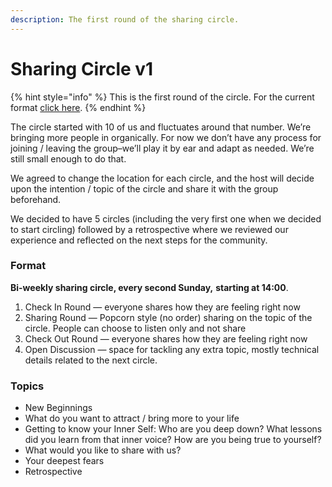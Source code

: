 ```yaml
---
description: The first round of the sharing circle.
---
```


# Sharing Circle v1

{% hint style="info" %}
This is the first round of the circle. For the current format [click here](./).
{% endhint %}

The circle started with 10 of us and fluctuates around that number. We’re bringing more people in organically. For now we don’t have any process for joining / leaving the group–we’ll play it by ear and adapt as needed. We’re still small enough to do that.

We agreed to change the location for each circle, and the host will decide upon the intention / topic of the circle and share it with the group beforehand.

We decided to have 5 circles (including the very first one when we decided to start circling) followed by a retrospective where we reviewed our experience and reflected on the next steps for the community.

### Format

**Bi-weekly sharing circle, every second Sunday,** **starting at 14:00**.&#x20;

1. Check In Round — everyone shares how they are feeling right now
2. Sharing Round — Popcorn style (no order) sharing on the topic of the circle. People can choose to listen only and not share
3. Check Out Round — everyone shares how they are feeling right now
4. Open Discussion — space for tackling any extra topic, mostly technical details related to the next circle.

### Topics

* New Beginnings
* What do you want to attract / bring more to your life
* Getting to know your Inner Self: Who are you deep down? What lessons did you learn from that inner voice? How are you being true to yourself?
* What would you like to share with us?
* Your deepest fears
* Retrospective
